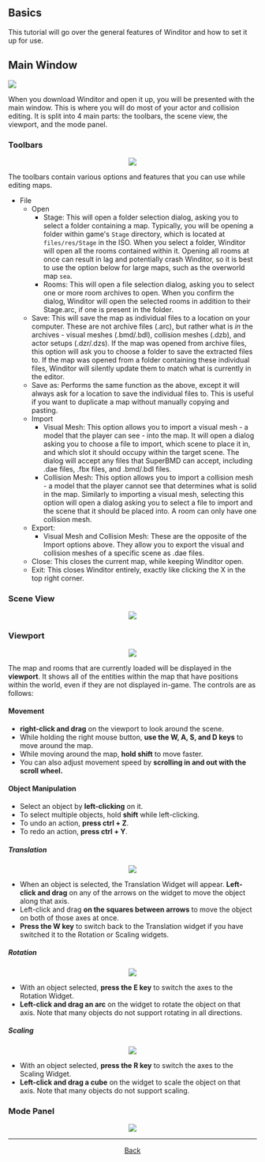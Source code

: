 ## Basics
This tutorial will go over the general features of Winditor and how to set it up for use.

## Main Window
<img src="./mainwindow.png">

When you download Winditor and open it up, you will be presented with the main window. This is where you will do most of your actor and collision editing. It is split into 4 main parts: the toolbars, the scene view, the viewport, and the mode panel.

### Toolbars
<p align="center">
  <img src="./toolbars.png" alignment="center">
</p>

The toolbars contain various options and features that you can use while editing maps.

* File
  * Open
    * Stage: This will open a folder selection dialog, asking you to select a folder containing a map. Typically, you will be opening a folder within game's `Stage` directory, which is located at `files/res/Stage` in the ISO. When you select a folder, Winditor will open all the rooms contained within it. Opening all rooms at once can result in lag and potentially crash Winditor, so it is best to use the option below for large maps, such as the overworld map `sea`. 
    * Rooms: This will open a file selection dialog, asking you to select one or more room archives to open. When you confirm the dialog, Winditor will open the selected rooms in addition to their Stage.arc, if one is present in the folder.
  * Save: This will save the map as individual files to a location on your computer. These are not archive files (.arc), but rather what is *in* the archives - visual meshes (.bmd/.bdl), collision meshes (.dzb), and actor setups (.dzr/.dzs). If the map was opened from archive files, this option will ask you to choose a folder to save the extracted files to. If the map was opened from a folder containing these individual files, Winditor will silently update them to match what is currently in the editor.
  * Save as: Performs the same function as the above, except it will always ask for a location to save the individual files to. This is useful if you want to duplicate a map without manually copying and pasting.
  * Import
    * Visual Mesh: This option allows you to import a visual mesh - a model that the player can see - into the map. It will open a dialog asking you to choose a file to import, which scene to place it in, and which slot it should occupy within the target scene. The dialog will accept any files that SuperBMD can accept, including .dae files, .fbx files, and .bmd/.bdl files.
    * Collision Mesh: This option allows you to import a collision mesh - a model that the player cannot see that determines what is solid in the map. Similarly to importing a visual mesh, selecting this option will open a dialog asking you to select a file to import and the scene that it should be placed into. A room can only have one collision mesh.
  * Export:
    * Visual Mesh and Collision Mesh: These are the opposite of the Import options above. They allow you to export the visual and collision meshes of a specific scene as .dae files.
  * Close: This closes the current map, while keeping Winditor open.
  * Exit: This closes Winditor entirely, exactly like clicking the X in the top right corner.
  
### Scene View
<p align="center">
  <img src="./sceneview.png">
</p>

### Viewport
<p align="center">
  <img src="./viewport.png">
</p>

The map and rooms that are currently loaded will be displayed in the **viewport**. It shows all of the entities within the map that have positions within the world, even if they are not displayed in-game. The controls are as follows:

#### Movement
* **right-click and drag** on the viewport to look around the scene.
* While holding the right mouse button, **use the W, A, S, and D keys** to move around the map.
* While moving around the map, **hold shift** to move faster.
* You can also adjust movement speed by **scrolling in and out with the scroll wheel.**

#### Object Manipulation
* Select an object by **left-clicking** on it.
* To select multiple objects, hold **shift** while left-clicking.
* To undo an action, **press ctrl + Z**.
* To redo an action, **press ctrl + Y**.

##### Translation
<p align="center">
  <img src="./basics_move_axes.png">
</p>

* When an object is selected, the Translation Widget will appear. **Left-click and drag** on any of the arrows on the widget to move the object along that axis.
* Left-click and drag **on the squares between arrows** to move the object on both of those axes at once.
* **Press the W key** to switch back to the Translation widget if you have switched it to the Rotation or Scaling widgets.

##### Rotation
<p align="center">
  <img src="./basics_rot_axes.png">
</p>

* With an object selected, **press the E key** to switch the axes to the Rotation Widget.
* **Left-click and drag an arc** on the widget to rotate the object on that axis. Note that many objects do not support rotating in all directions.

##### Scaling
<p align="center">
  <img src="./basics_scale_axes.png">
</p>

* With an object selected, **press the R key** to switch the axes to the Scaling Widget.
* **Left-click and drag a cube** on the widget to scale the object on that axis. Note that many objects do not support scaling.

### Mode Panel
<p align="center">
  <img src="./modepanel.png">
</p>

<hr>
<p align="center">
  <a href="../tutorials.html">Back</a>
</p>
